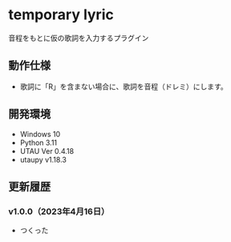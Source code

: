 # temporary lyric

音程をもとに仮の歌詞を入力するプラグイン

## 動作仕様

- 歌詞に「R」を含まない場合に、歌詞を音程（ドレミ）にします。

## 開発環境

- Windows 10
- Python 3.11
- UTAU Ver 0.4.18
- utaupy v1.18.3

## 更新履歴

### v1.0.0（2023年4月16日）

- つくった